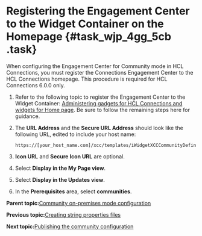 # Registering the Engagement Center to the Widget Container on the Homepage {#task_wjp_4gg_5cb .task}

When configuring the Engagement Center for Community mode in HCL Connections, you must register the Connections Engagement Center to the HCL Connections homepage. This procedure is required for HCL Connections 6.0.0 only.

1.  Refer to the following topic to register the Engagement Center to the Widget Container: [Administering gadgets for HCL Connections and widgets for Home page](https://help.hcltechsw.com/connections/v7/admin/admin/t_admin_homepage_add_widgets.html). Be sure to follow the remaining steps here for guidance.

2.  The **URL Address** and the **Secure URL Address** should look like the following URL, edited to include your host name:

    ```
    https://[your_host_name.com]/xcc/templates/iWidgetXCCCommunityDefinition.xml
    ```

3.  **Icon URL** and **Secure Icon URL** are optional.

4.  Select **Display in the My Page view**.

5.  Select **Display in the Updates view**.

6.  In the **Prerequisites** area, select **communities**.


**Parent topic:**[Community on-premises mode configuration](../../connectors/icec/cec-inst-community-on-prem-config.md)

**Previous topic:**[Creating string properties files](../../connectors/icec/cec-inst-create-string-prop-files.md)

**Next topic:**[Publishing the community configuration](../../connectors/icec/cec-inst-publish-configuration.md)

